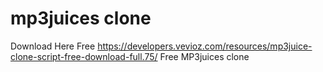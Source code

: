 # mp3juices clone
Download Here Free https://developers.vevioz.com/resources/mp3juice-clone-script-free-download-full.75/
Free MP3juices clone
